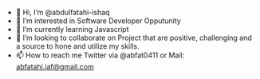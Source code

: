 - 👋 Hi, I’m @abdulfatahi-ishaq
- 👀 I’m interested in Software Developer Opputunity
- 🌱 I’m currently learning Javascript
- 💞️ I’m looking to collaborate on Project that are positive, challenging and a source to hone and utilize my skills.
- 📫 How to reach me Twitter via @abfat0411 or Mail: abfatahi.iaf@gmail.com

<!---
abdulfatahi-ishaq/abdulfatahi-ishaq is a ✨ special ✨ repository because its `README.md` (this file) appears on your GitHub profile.
You can click the Preview link to take a look at your changes.
--->
